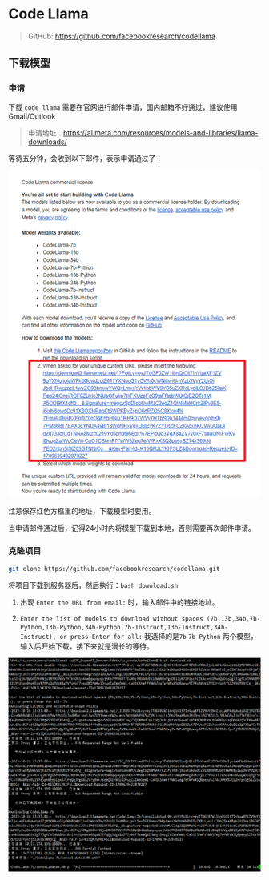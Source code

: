 # Code Llama

> GitHub: https://github.com/facebookresearch/codellama

## 下载模型

### 申请

下载 `code_llama` 需要在官网进行邮件申请，国内邮箱不好通过，建议使用 Gmail/Outlook

> 申请地址：https://ai.meta.com/resources/models-and-libraries/llama-downloads/

等待五分钟，会收到以下邮件，表示申请通过了：

![](https://github.com/danielchan-25/AI-ProJect/blob/main/img/code_llama-1.png)

注意保存红色方框里的地址，下载模型时要用。

当申请邮件通过后，记得24小时内将模型下载到本地，否则需要再次邮件申请。

### 克隆项目

```bash
git clone https://github.com/facebookresearch/codellama.git
```

将项目下载到服务器后，然后执行：`bash download.sh`

1. 出现 `Enter the URL from email:` 时，输入邮件中的链接地址。

2. `Enter the list of models to download without spaces (7b,13b,34b,7b-Python,13b-Python,34b-Python,7b-Instruct,13b-Instruct,34b-Instruct), or press Enter for all:` 我选择的是`7b` `7b-Python` 两个模型，输入后开始下载，接下来就是漫长的等待。

![](https://github.com/danielchan-25/AI-ProJect/blob/main/img/code_llama-2.png)

